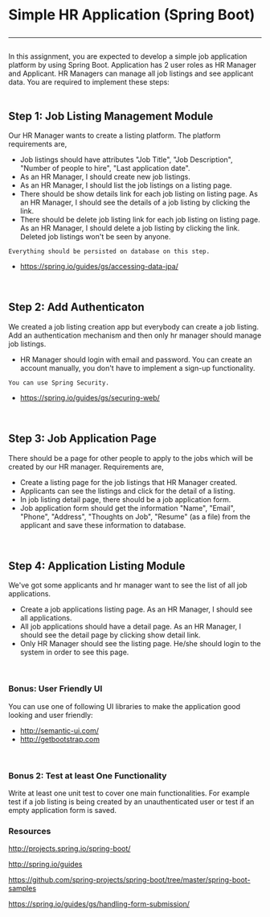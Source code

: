 # Simple HR Application (Spring Boot) <hr>


In this assignment, you are expected to develop a simple job application platform by using Spring Boot. Application has 2 user roles as HR Manager and Applicant. HR Managers can manage all job listings and see applicant data. You are required to implement these steps:<br>
<br>

## Step 1: Job Listing Management Module

Our HR Manager wants to create a listing platform. The platform requirements are,

- Job listings should have attributes "Job Title", "Job Description", "Number of people to hire", "Last application date".
- As an HR Manager, I should create new job listings.
- As an HR Manager, I should list the job listings on a listing page.
- There should be show details link for each job listing on listing page. As an HR Manager, I should see the details of a job listing by clicking the link.
- There should be delete job listing link for each job listing on listing page. As an HR Manager, I should delete a job listing by clicking the link. Deleted job listings won't be seen by anyone.<br>
	
`Everything should be persisted on database on this step.`<br>
* https://spring.io/guides/gs/accessing-data-jpa/
<br>

## Step 2: Add Authenticaton

We created a job listing creation app but everybody can create a job listing. Add an authentication mechanism and then only hr manager should manage job listings.

- HR Manager should login with email and password. You can create an account manually, you don't have to implement a sign-up functionality.

`You can use Spring Security.`<br>
* https://spring.io/guides/gs/securing-web/
<br>

## Step 3: Job Application Page

There should be a page for other people to apply to the jobs which will be created by our HR manager. Requirements are,

- Create a listing page for the job listings that HR Manager created.
- Applicants can see the listings and click for the detail of a listing.
- In job listing detail page, there should be a job application form.
- Job application form should get the information "Name", "Email", "Phone", "Address", "Thoughts on Job", "Resume" (as a file) from the applicant and save these information to database.
<br>

## Step 4: Application Listing Module

We've got some applicants and hr manager want to see the list of all job applications.

- Create a job applications listing page. As an HR Manager, I should see all applications.
- All job applications should have a detail page. As an HR Manager, I should see the detail page by clicking show detail link.
- Only HR Manager should see the listing page. He/she should login to the system in order to see this page.
<br>

### Bonus: User Friendly UI

You can use one of following UI libraries to make the application good looking and user friendly:

- http://semantic-ui.com/
- http://getbootstrap.com
<br>

### Bonus 2: Test at least One Functionality

Write at least one unit test to cover one main functionalities. For example test if a job listing is being created by an unauthenticated user or test if an empty application form is saved.
<br>

### Resources

http://projects.spring.io/spring-boot/<br>

http://spring.io/guides<br>

https://github.com/spring-projects/spring-boot/tree/master/spring-boot-samples<br>

https://spring.io/guides/gs/handling-form-submission/<br>

